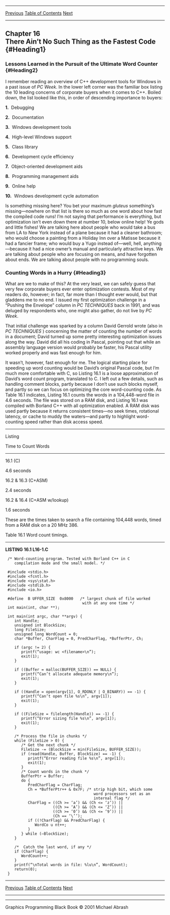   ------------------------ --------------------------------- --------------------
  [Previous](15-04.html)   [Table of Contents](index.html)   [Next](16-02.html)
  ------------------------ --------------------------------- --------------------

Chapter 16\
 There Ain’t No Such Thing as the Fastest Code {#Heading1}
----------------------------------------------

### Lessons Learned in the Pursuit of the Ultimate Word Counter {#Heading2}

I remember reading an overview of C++ development tools for Windows in a
past issue of *PC Week*. In the lower left corner was the familiar box
listing the 10 leading concerns of corporate buyers when it comes to
C++. Boiled down, the list looked like this, in order of descending
importance to buyers:

**1.**  Debugging

**2.**  Documentation

**3.**  Windows development tools

**4.**  High-level Windows support

**5.**  Class library

**6.**  Development cycle efficiency

**7.**  Object-oriented development aids

**8.**  Programming management aids

**9.**  Online help

**10.**  Windows development cycle automation

Is something missing here? You bet your maximum *gluteus* something’s
missing—nowhere on that list is there so much as one word about how fast
the compiled code runs! I’m not saying that performance is everything,
but optimization isn’t even down there at number 10, below online help!
Ye gods and little fishes! We are talking here about people who would
take a bus from LA to New York instead of a plane because it had a
cleaner bathroom; who would choose a painting from a Holiday Inn over a
Matisse because it had a fancier frame; who would buy a Yugo instead
of—well, hell, anything—because it had a nice owner’s manual and
particularly attractive keys. We are talking about people who are
focusing on means, and have forgotten about ends. We are talking about
people with no programming souls.

### Counting Words in a Hurry {#Heading3}

What are we to make of this? At the very least, we can safely guess that
very few corporate buyers ever enter optimization contests. Most of my
readers do, however; in fact, far more than I thought ever would, but
that gladdens me to no end. I issued my first optimization challenge in
a “Pushing the Envelope” column in *PC TECHNIQUES* back in 1991, and was
deluged by respondents who, one might also gather, do not live by *PC
Week*.

That initial challenge was sparked by a column David Gerrold wrote (also
in *PC TECHNIQUES* ) concerning the matter of counting the number of
words in a document; David turned up some pretty interesting
optimization issues along the way. David did all his coding in Pascal,
pointing out that while an assembly language version would probably be
faster, his Pascal utility worked properly and was fast enough for him.

It wasn’t, however, fast enough for me. The logical starting place for
speeding up word counting would be David’s original Pascal code, but I’m
much more comfortable with C, so Listing 16.1 is a loose approximation
of David’s word count program, translated to C. I left out a few
details, such as handling comment blocks, partly because I don’t use
such blocks myself, and partly so we can focus on optimizing the core
word-counting code. As Table 16.1 indicates, Listing 16.1 counts the
words in a 104,448-word file in 4.6 seconds. The file was stored on a
RAM disk, and Listing 16.1 was compiled with Borland C++ with all
optimization enabled. A RAM disk was used partly because it returns
consistent times—no seek times, rotational latency, or cache to muddy
the waters—and partly to highlight word-counting speed rather than disk
access speed.

* * * * *

Listing

Time to Count Words

* * * * *

16.1 (C)

4.6 seconds

16.2 & 16.3 (C+ASM)

2.4 seconds

16.2 & 16.4 (C+ASM w/lookup)

1.6 seconds

These are the times taken to search a file containing 104,448 words,
timed from a RAM disk on a 20 MHz 386.

Table 16.1 Word count timings.

* * * * *

**LISTING 16.1 L16-1.C**

     /* Word-counting program. Tested with Borland C++ in C
        compilation mode and the small model. */
     
     #include <stdio.h>
     #include <fcntl.h>
     #include <sys\stat.h>
     #include <stdlib.h>
     #include <io.h>
     
     #define  B UFFER_SIZE  0x8000   /* largest chunk of file worked 
                                      with at any one time */
     int main(int, char **);
     
     int main(int argc, char **argv) {
        int Handle;
        unsigned int BlockSize;
        long FileSize;
        unsigned long WordCount = 0;
        char *Buffer, CharFlag = 0, PredCharFlag, *BufferPtr, Ch;
     
        if (argc != 2) {
           printf(“usage: wc <filename>\n”);
           exit(1);
        }
     
        if ((Buffer = malloc(BUFFER_SIZE)) == NULL) {
           printf(“Can’t allocate adequate memory\n”);
           exit(1);
        }
     
        if ((Handle = open(argv[1], O_RDONLY | O_BINARY)) == -1) {
           printf(“Can’t open file %s\n”, argv[1]);
           exit(1);
        }
     
        if ((FileSize = filelength(Handle)) == -1) {
           printf(“Error sizing file %s\n”, argv[1]);
           exit(1);
        }
     
        /* Process the file in chunks */
        while (FileSize > 0) {
           /* Get the next chunk */
           FileSize -= (BlockSize = min(FileSize, BUFFER_SIZE));
           if (read(Handle, Buffer, BlockSize) == -1) {
              printf(“Error reading file %s\n”, argv[1]);
              exit(1);
           }
           /* Count words in the chunk */
           BufferPtr = Buffer;
           do {
              PredCharFlag = CharFlag;
              Ch = *BufferPtr++ & 0x7F; /* strip high bit, which some
                                           word processors set as an
                                           internal flag */
              CharFlag = ((Ch >= ‘a’) && (Ch <= ‘z’)) ||
                         ((Ch >= ‘A’) && (Ch <= ‘Z’)) ||
                         ((Ch >= ‘0’) && (Ch <= ‘9’)) ||
                         (Ch == ‘\’’);
              if ((!CharFlag) && PredCharFlag) {
                 WordCo u nt++; 
              }
           } while (—BlockSize);
        }
     
        /*  Catch the last word, if any */ 
        if (CharFlag) {
           WordCount++;
        }
        printf(“\nTotal words in file: %lu\n”, WordCount);
        return(0);
     }
     

  ------------------------ --------------------------------- --------------------
  [Previous](15-04.html)   [Table of Contents](index.html)   [Next](16-02.html)
  ------------------------ --------------------------------- --------------------

* * * * *

Graphics Programming Black Book © 2001 Michael Abrash
